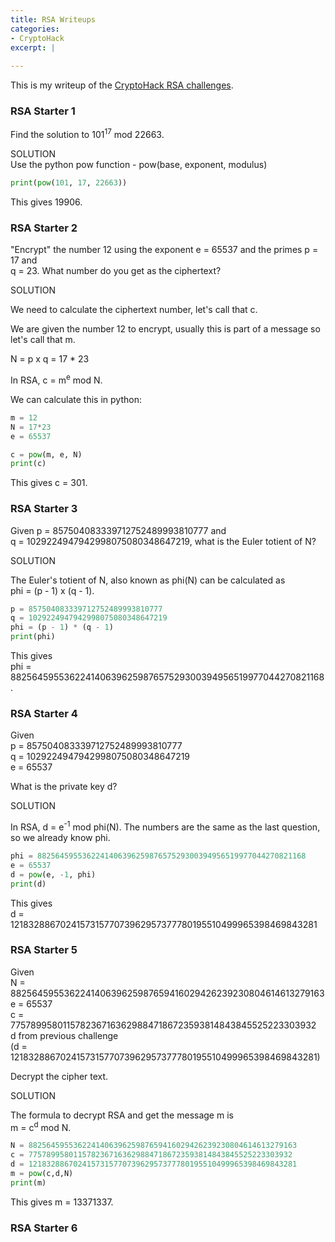 ```yaml
---
title: RSA Writeups
categories:
- CryptoHack
excerpt: |
  
---
```


This is my writeup of the [CryptoHack RSA challenges](https://cryptohack.org/challenges/rsa).


### RSA Starter 1

Find the solution to 101<sup>17</sup> mod 22663.


SOLUTION <br>
Use the python pow function - pow(base, exponent, modulus)
```python
print(pow(101, 17, 22663))
```
This gives 19906.

### RSA Starter 2

"Encrypt" the number 12 using the exponent e = 65537 and the primes p = 17 and <br>q = 23. What number do you get as the ciphertext?


SOLUTION

We need to calculate the ciphertext number, let's call that c. 

We are given the number 12 to encrypt, usually this is part of a message so let's call that m. 

N = p x q = 17 * 23

In RSA, c = m<sup>e</sup> mod N.

We can calculate this in python:
```python
m = 12
N = 17*23
e = 65537

c = pow(m, e, N)
print(c)
```
This gives c = 301.

### RSA Starter 3
Given p = 857504083339712752489993810777 and <br>q = 1029224947942998075080348647219, what is the Euler totient of N?

SOLUTION

The Euler's totient of N, also known as phi(N) can be calculated as <br> 
phi = (p - 1) x (q - 1).
```python
p = 857504083339712752489993810777
q = 1029224947942998075080348647219
phi = (p - 1) * (q - 1)
print(phi)
```
This gives <br>phi = 882564595536224140639625987657529300394956519977044270821168.

### RSA Starter 4

Given <br>
p = 857504083339712752489993810777 <br>
q = 1029224947942998075080348647219 <br>
e = 65537

What is the private key d?

SOLUTION

In RSA, d = e<sup>-1</sup> mod phi(N).
The numbers are the same as the last question, so we already know phi.
```python
phi = 882564595536224140639625987657529300394956519977044270821168 
e = 65537
d = pow(e, -1, phi)
print(d)
```
This gives <br>d = 121832886702415731577073962957377780195510499965398469843281 

### RSA Starter 5

Given <br>
N = 882564595536224140639625987659416029426239230804614613279163 <br> 
e = 65537 <br>
c = 77578995801157823671636298847186723593814843845525223303932 <br>
d from previous challenge <br>
(d = 121832886702415731577073962957377780195510499965398469843281)

Decrypt the cipher text. 

SOLUTION

The formula to decrypt RSA and get the message m is <br>
m = c<sup>d</sup> mod N.
```python
N = 882564595536224140639625987659416029426239230804614613279163
c = 77578995801157823671636298847186723593814843845525223303932
d = 121832886702415731577073962957377780195510499965398469843281
m = pow(c,d,N)
print(m)
```
This gives m = 13371337. 

### RSA Starter 6
